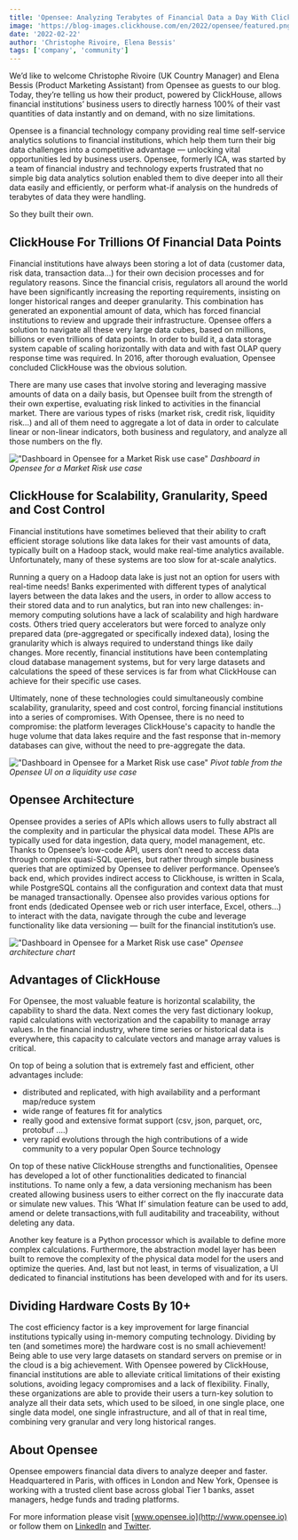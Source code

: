 ```yaml
---
title: 'Opensee: Analyzing Terabytes of Financial Data a Day With ClickHouse'
image: 'https://blog-images.clickhouse.com/en/2022/opensee/featured.png'
date: '2022-02-22'
author: 'Christophe Rivoire, Elena Bessis'
tags: ['company', 'community']
---
```


We’d like to welcome Christophe Rivoire (UK Country Manager) and Elena Bessis (Product Marketing Assistant) from Opensee as guests to our blog. Today, they’re telling us how their product, powered by ClickHouse, allows financial institutions’ business users to directly harness 100% of their vast quantities of data instantly and on demand, with no size limitations. 

Opensee is a financial technology company providing real time self-service analytics solutions to financial institutions, which help them turn their big data challenges into a competitive advantage — unlocking vital opportunities led by business users. Opensee, formerly ICA, was started by a team of financial industry and technology experts frustrated that no simple big data analytics solution enabled them to dive deeper into all their data easily and efficiently, or perform what-if analysis on the hundreds of terabytes of data they were handling. 

So they built their own. 


## ClickHouse For Trillions Of Financial Data Points

Financial institutions have always been storing a lot of data (customer data, risk data, transaction data...) for their own decision processes and for regulatory reasons. Since the financial crisis, regulators all around the world have been significantly increasing the reporting requirements, insisting on longer historical ranges and deeper granularity. This combination has generated an exponential amount of data, which has forced financial institutions to review and upgrade their infrastructure. Opensee offers a solution to navigate all these very large data cubes, based on millions, billions or even trillions of data points. In order to build it, a data storage system capable of scaling horizontally with data and with fast OLAP query response time was required. In 2016, after thorough evaluation, Opensee concluded ClickHouse was the obvious solution. 

There are many use cases that involve storing and leveraging massive amounts of data on a daily basis, but Opensee built from the strength of their own expertise, evaluating risk linked to activities in the financial market. There are various types of risks (market risk, credit risk, liquidity risk…) and all of them need to aggregate a lot of data in order to calculate linear or non-linear indicators, both business and regulatory, and analyze all those numbers on the fly.

!["Dashboard in Opensee for a Market Risk use case"](https://blog-images.clickhouse.com/en/2022/opensee/dashboard.png)
_Dashboard in Opensee for a Market Risk use case_


## ClickHouse for Scalability, Granularity, Speed and Cost Control

Financial institutions have sometimes believed that their ability to craft efficient storage solutions like data lakes for their vast amounts of data, typically built on a Hadoop stack, would make real-time analytics available. Unfortunately, many of these systems are too slow for at-scale analytics. 

Running a query on a Hadoop data lake is just not an option for users with real-time needs! Banks experimented with different types of analytical layers between the data lakes and the users, in order to allow access to their stored data and to run analytics, but ran into new challenges: in-memory computing solutions have a lack of scalability and high hardware costs. Others tried query accelerators but were forced to analyze only prepared data (pre-aggregated or specifically indexed data), losing the granularity which is always required to understand things like daily changes. More recently, financial institutions have been contemplating cloud database management systems, but for very large datasets and calculations the speed of these services is far from what ClickHouse can achieve for their specific use cases. 

Ultimately, none of these technologies could simultaneously combine scalability, granularity, speed and cost control, forcing financial institutions into a series of compromises. With Opensee, there is no need to compromise: the platform leverages ClickHouse's capacity to handle the huge volume that data lakes require and the fast response that in-memory databases can give, without the need to pre-aggregate the data. 



!["Dashboard in Opensee for a Market Risk use case"](https://blog-images.clickhouse.com/en/2022/opensee/pivot-table.png)
_Pivot table from the Opensee UI on a liquidity use case_


## Opensee Architecture 

Opensee provides a series of APIs which allows users to fully abstract all the complexity and in particular the physical data model. These APIs are typically used for data ingestion, data query, model management, etc. Thanks to Opensee’s low-code API, users don’t need to access data through complex quasi-SQL queries, but rather through simple business queries that are optimized by Opensee to deliver performance. Opensee’s back end, which provides indirect access to Clickhouse, is written in Scala, while PostgreSQL contains all the configuration and context data that must be managed transactionally. Opensee also provides various options for front ends (dedicated Opensee web or rich user interface, Excel, others…) to interact with the data, navigate through the cube and leverage functionality like data versioning — built for the financial institution’s use. 



!["Dashboard in Opensee for a Market Risk use case"](https://blog-images.clickhouse.com/en/2022/opensee/architecture-chart.png)
_Opensee architecture chart_


## Advantages of ClickHouse

For Opensee, the most valuable feature is horizontal scalability, the capability to shard the data. Next comes the very fast dictionary lookup, rapid calculations with vectorization and the capability to manage array values. In the financial industry, where time series or historical data is everywhere, this capacity to calculate vectors and manage array values is critical.	

On top of being a solution that is extremely fast and efficient, other advantages include:


- distributed and replicated, with high availability and a performant map/reduce system
- wide range of features fit for analytics
- really good and extensive format support (csv, json, parquet, orc, protobuf ....)
- very rapid evolutions through the high contributions of a wide community to a very popular Open Source technology

On top of these native ClickHouse strengths and functionalities, Opensee has developed a lot of other functionalities dedicated to financial institutions. To name only a few, a data versioning mechanism has been created allowing business users to either correct on the fly inaccurate data or simulate new values. This ‘What If’ simulation feature can be used to add, amend or delete transactions,with full auditability and traceability, without deleting any data.

Another key feature is a Python processor which is available to define  more complex calculations. Furthermore, the abstraction model layer has been built to remove the complexity of the physical data model for the users and optimize the queries. And, last but not least, in terms of visualization, a UI dedicated to financial institutions has been developed with and for its users.		


## Dividing Hardware Costs By 10+

The cost efficiency factor is a key improvement for large financial institutions typically using in-memory computing technology. Dividing by ten (and sometimes more) the hardware cost is no small achievement! Being able to use very large datasets on standard servers on premise or in the cloud is a big achievement. With Opensee powered by ClickHouse, financial institutions are able to alleviate critical limitations of their existing solutions, avoiding legacy compromises and a lack of flexibility. Finally, these organizations are able to provide their users a turn-key solution to analyze all their data sets, which used to be siloed, in one single place, one single data model, one single infrastructure, and all of that in real time, combining very granular and very long historical ranges.

## About Opensee

Opensee empowers financial data divers to analyze deeper and faster. Headquartered in Paris, with offices in London and New York, Opensee is working with a trusted client base across global Tier 1 banks, asset managers, hedge funds and trading platforms.

For more information please visit [www.opensee.io](http://www.opensee.io) or follow them on [LinkedIn](https://www.linkedin.com/company/opensee-company) and [Twitter](https://twitter.com/opensee_io).
